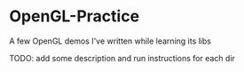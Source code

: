 # OpenGL-Practice

A few OpenGL demos I've written while learning its libs

TODO: add some description and run instructions for each dir
